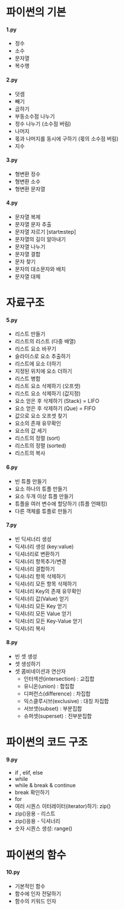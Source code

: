 # 파이썬의 기본
#### 1.py
* 정수
* 소수
* 문자열
* 복수행

#### 2.py
* 덧셈
* 빼기
* 곱하기
* 부동소수점 나누기
* 정수 나누기 (소수점 버림)
* 나머지
* 몫과 나머지를 동시에 구하기 (몫의 소수점 버림)
* 지수

#### 3.py
* 형변환 정수
* 형변환 소수
* 형변환 문자열

#### 4.py
* 문자열 복제
* 문자열 문자 추출
* 문자열 자르기 [start:end:step]
* 문자열의 길이 알아내기
* 문자열 나누기
* 문자열 결합
* 문자 찾기
* 문자의 대소문자와 배치
* 문자열 대체

# 자료구조
#### 5.py
* 리스트 만들기
* 리스트의 리스트 (다중 배열)
* 리스트 요소 바꾸기
* 슬라이스로 요소 추출하기
* 리스트에 요소 더하기
* 지정된 위치에 요소 더하기
* 리스트 병합
* 리스트 요소 삭제하기 (오프셋)
* 리스트 요소 삭제하기 (값지정)
* 요소 얻은 후 삭제하기 (Stack) = LIFO
* 요소 얻은 후 삭제하기 (Que) = FIFO
* 값으로 요소 오프셋 찾기
* 요소의 존재 유무확인
* 요소의 값 세기
* 리스트의 정렬 (sort)
* 리스트의 정렬 (sorted)
* 리스트의 복사

#### 6.py
* 빈 튜플 만들기
* 요소 하나의 튜플 만들기
* 요소 두개 이상 튜플 만들기
* 튜플을 여러 변수에 할당하기 (튜플 언패킹)
* 다른 객체를 튜플로 만들기

#### 7.py
* 빈 딕셔너리 생성
* 딕셔너리 생성 (key:value)
* 딕셔너리로 변환하기
* 딕셔너리 항목추가/변경
* 딕셔너리 결합하기
* 딕셔너리 항목 삭제하기
* 딕셔너리 모든 항목 삭제하기
* 딕셔너리 Key의 존재 유무확인
* 딕셔너리 값(Value) 얻기
* 딕셔너리 모든 Key 얻기
* 딕셔너리 모든 Value 얻기
* 딕셔너리 모든 Key-Value 얻기
* 딕셔너리 복사

#### 8.py
* 빈 셋 생성
* 셋 생성하기
* 셋 콤비네이션과 연산자
    * 인터섹션(intersection) : 교집합
    * 유니온(union) : 합집합
    * 디퍼런스(difference) : 차집합
    * 익스클루시브(exclusive) : 대칭 차집합
    * 서브셋(subset) : 부분집합
    * 슈퍼셋(superset) : 진부분집합

# 파이썬의 코드 구조
#### 9.py
* if , elif,  else
* while
* while & break & continue
* break 확인하기
* for
* 여러 시퀀스 이터레이터(iterator)하기: zip()
* zip()응용 - 리스트
* zip()응용 - 딕셔너리
* 숫자 시퀀스 생성: range()

# 파이썬의 함수
#### 10.py
* 기본적인 함수
* 함수에 인자 전달하기
* 함수의 키워드 인자
